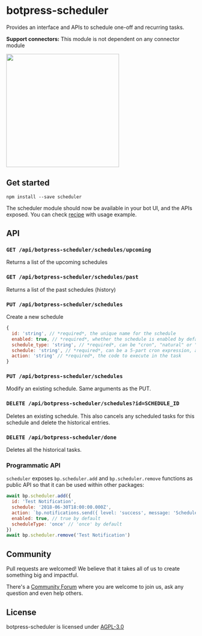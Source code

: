 # botpress-scheduler

Provides an interface and APIs to schedule one-off and recurring tasks.

**Support connectors:** This module is not dependent on any connector module

<img src='/packages/functionals/botpress-scheduler/assets/screenshot.jpg' height='300px'>

## Get started

```
npm install --save scheduler
```

The scheduler module should now be available in your bot UI, and the APIs exposed.
You can check [recipe](/docs/recipes/scheduling.md) with usage example.

## API

### `GET /api/botpress-scheduler/schedules/upcoming`

Returns a list of the upcoming schedules

### `GET /api/botpress-scheduler/schedules/past`

Returns a list of the past schedules (history)

### `PUT /api/botpress-scheduler/schedules`

Create a new schedule

```js
{
  id: 'string', // *required*, the unique name for the schedule
  enabled: true, // *required*, whether the schedule is enabled by default
  schedule_type: 'string', // *required*, can be "cron", "natural" or "once"
  schedule: 'string', // *required*, can be a 5-part cron expression, a natural string or a date
  action: 'string' // *required*, the code to execute in the task
}
```

### `PUT /api/botpress-scheduler/schedules`

Modify an existing schedule. Same arguments as the PUT.

### `DELETE /api/botpress-scheduler/schedules?id=SCHEDULE_ID`

Deletes an existing schedule. This also cancels any scheduled tasks for this schedule and delete the historical entries.

### `DELETE /api/botpress-scheduler/done`

Deletes all the historical tasks.

### Programmatic API

`scheduler` exposes `bp.scheduler.add` and `bp.scheduler.remove` functions as public API so that it can be used within other packages:

```js
await bp.scheduler.add({ 
  id: 'Test Notification',
  schedule: '2018-06-30T18:00:00.000Z',
  action: `bp.notifications.send({ level: 'success', message: 'Schedule triggered successfully' })`,
  enabled: true, // true by default
  scheduleType: 'once' // 'once' by default
})
await bp.scheduler.remove('Test Notification')
```

## Community

Pull requests are welcomed! We believe that it takes all of us to create something big and impactful.

There's a [Community Forum](https://help.botpress.io) where you are welcome to join us, ask any question and even help others.

## License

botpress-scheduler is licensed under [AGPL-3.0](/LICENSE)
